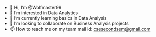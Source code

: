- 👋 Hi, I’m @Wolfmaster99
- 👀 I’m interested in Data Analytics
- 🌱 I’m currently learning basics in Data Analysis
- 💞️ I’m looking to collaborate on Business Analysis projects
- 📫 How to reach me on my team mail id: csesecondsem@gmail.com

<!---
Wolfmaster99/Wolfmaster99 is a ✨ special ✨ repository because its `README.md` (this file) appears on your GitHub profile.
You can click the Preview link to take a look at your changes.
--->
